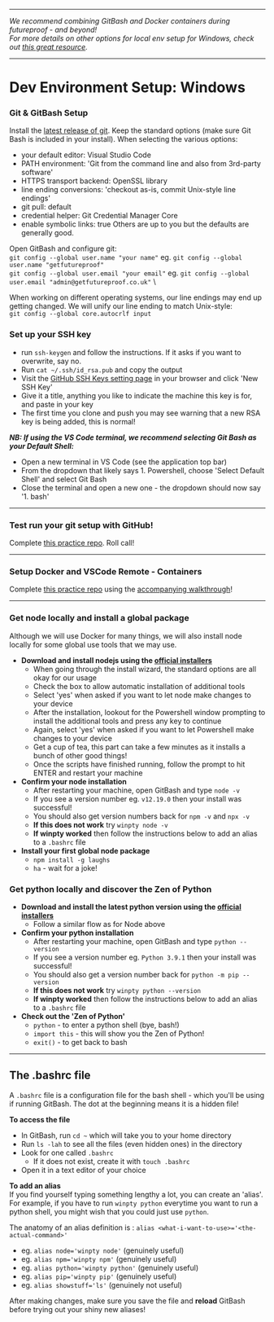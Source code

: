 ***
*_We recommend combining GitBash and Docker containers during futureproof - and beyond!_* \
*_For more details on other options for local env setup for Windows, check out [this great resource](https://docs.microsoft.com/en-us/windows/dev-environment/overview)._*
***

# Dev Environment Setup: Windows

### Git & GitBash Setup
Install the [latest release of git](https://git-scm.com/). Keep the standard options (make sure Git Bash is included in your install).
When selecting the various options:
- your default editor: Visual Studio Code
- PATH environment: 'Git from the command line and also from 3rd-party software'
- HTTPS transport backend: OpenSSL library
- line ending conversions: 'checkout as-is, commit Unix-style line endings'
- git pull: default
- credential helper: Git Credential Manager Core
- enable symbolic links: true
Others are up to you but the defaults are generally good.

Open GitBash and configure git: \
`git config --global user.name "your name"` eg. `git config --global user.name "getfutureproof"` \
`git config --global user.email "your email"` eg. `git config --global user.email "admin@getfutureproof.co.uk"` \

When working on different operating systems, our line endings may end up getting changed. We will unify our line ending to match Unix-style: \
`git config --global core.autocrlf input`

### Set up your SSH key
- run `ssh-keygen` and follow the instructions. If it asks if you want to overwrite, say no.
- Run `cat ~/.ssh/id_rsa.pub` and copy the output
- Visit the [GitHub SSH Keys setting page](https://github.com/settings/keys) in your browser and click 'New SSH Key'
- Give it a title, anything you like to indicate the machine this key is for, and paste in your key
- The first time you clone and push you may see warning that a new RSA key is being added, this is normal!

***NB: If using the VS Code terminal, we recommend selecting Git Bash as your Default Shell:***
- Open a new terminal in VS Code (see the application top bar)
- From the dropdown that likely says 1. Powershell, choose 'Select Default Shell' and select Git Bash
- Close the terminal and open a new one - the dropdown should now say '1. bash'

---

### Test run your git setup with GitHub!
Complete [this practice repo](https://github.com/getfutureproof/fp_study_notes_hello_github). Roll call!

---

### Setup Docker and VSCode Remote - Containers
Complete [this practice repo](https://github.com/getfutureproof/fp_study_notes_hello_docker) using the [accompanying walkthrough](https://github.com/getfutureproof/fp_guides_wiki/wiki/Setting-up-Containers-with-VS-Code)!

--- 

### Get node locally and install a global package
Although we will use Docker for many things, we will also install node locally for some global use tools that we may use.
- **Download and install nodejs using the [official installers](https://nodejs.org/en/download/)**
    + When going through the install wizard, the standard options are all okay for our usage
    + Check the box to allow automatic installation of additional tools
    + Select 'yes' when asked if you want to let node make changes to your device
    + After the installation, lookout for the Powershell window prompting to install the additional tools and press any key to continue
    + Again, select 'yes' when asked if you want to let Powershell make changes to your device
    + Get a cup of tea, this part can take a few minutes as it installs a bunch of other good things!
    + Once the scripts have finished running, follow the prompt to hit ENTER and restart your machine
- **Confirm your node installation**
    + After restarting your machine, open GitBash and type `node -v`
    + If you see a version number eg. `v12.19.0` then your install was successful!
    + You should also get version numbers back for `npm -v` and `npx -v`
    + **If this does not work** try `winpty node -v`
    + **If winpty worked** then follow the instructions below to add an alias to a `.bashrc` file
- **Install your first global node package**
    + `npm install -g laughs`
    + `ha` - wait for a joke! 

### Get python locally and discover the Zen of Python
- **Download and install the latest python version using the [official installers](https://www.python.org/downloads/)**
    + Follow a similar flow as for Node above
- **Confirm your python installation**
    + After restarting your machine, open GitBash and type `python --version`
    + If you see a version number eg. `Python 3.9.1` then your install was successful!
    + You should also get a version number back for `python -m pip --version`
    + **If this does not work** try `winpty python --version`
    + **If winpty worked** then follow the instructions below to add an alias to a `.bashrc` file
- **Check out the 'Zen of Python'**
    + `python` - to enter a python shell (bye, bash!)
    + `import this` - this will show you the Zen of Python!
    + `exit()` - to get back to bash

---

## The .bashrc file
A `.bashrc` file is a configuration file for the bash shell - which you'll be using if running GitBash. The dot at the beginning means it is a hidden file!

**To access the file**
- In GitBash, run `cd ~` which will take you to your home directory
- Run `ls -lah` to see all the files (even hidden ones) in the directory
- Look for one called `.bashrc`
    + If it does not exist, create it with `touch .bashrc`
- Open it in a text editor of your choice

**To add an alias** \
If you find yourself typing something lengthy a lot, you can create an 'alias'. For example, if you have to run `winpty python` everytime you want to run a python shell, you might wish that you could just use `python`.

The anatomy of an alias definition is : `alias <what-i-want-to-use>='<the-actual-command>'`
- eg. `alias node='winpty node'` (genuinely useful)
- eg. `alias npm='winpty npm'` (genuinely useful)
- eg. `alias python='winpty python'` (genuinely useful)
- eg. `alias pip='winpty pip'` (genuinely useful)
- eg. `alias showstuff='ls'` (genuinely not useful)

After making changes, make sure you save the file and **reload** GitBash before trying out your shiny new aliases!